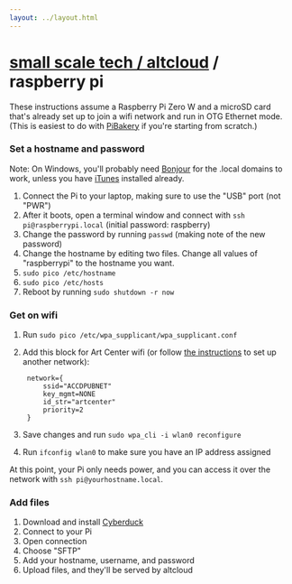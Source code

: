 ```yaml
---
layout: ../layout.html
---
```


# [small scale tech / altcloud](../) / raspberry pi

These instructions assume a Raspberry Pi Zero W and a microSD card that's already set up to join a wifi network and run in OTG Ethernet mode. (This is easiest to do with [PiBakery](pibakery.org) if you're starting from scratch.)

### Set a hostname and password

Note: On Windows, you'll probably need [Bonjour](/Bonjour64.msi) for the .local domains to work, unless you have [iTunes](https://www.apple.com/lae/itunes/download/) installed already.

1. Connect the Pi to your laptop, making sure to use the "USB" port (not "PWR")
1. After it boots, open a terminal window and connect with `ssh pi@raspberrypi.local` (initial password: raspberry)
1. Change the password by running `passwd` (making note of the new password)
1. Change the hostname by editing two files. Change all values of "raspberrypi" to the hostname you want.
  1. `sudo pico /etc/hostname`
  1. `sudo pico /etc/hosts`
1. Reboot by running `sudo shutdown -r now`

### Get on wifi

1. Run `sudo pico /etc/wpa_supplicant/wpa_supplicant.conf`
1. Add this block for Art Center wifi (or follow [the instructions](https://www.raspberrypi.org/documentation/configuration/wireless/wireless-cli.md) to set up another network):

        network={
            ssid="ACCDPUBNET"
            key_mgmt=NONE
            id_str="artcenter"
            priority=2
        }

1. Save changes and run `sudo wpa_cli -i wlan0 reconfigure`
1. Run `ifconfig wlan0` to make sure you have an IP address assigned

At this point, your Pi only needs power, and you can access it over the network with `ssh pi@yourhostname.local`.

<!-- ### Free standing

1. Join the "smallscale" wifi network (password: ursulafranklin) on your laptop
1. Run `ssh pi@newhostname.local` (use new password) from your laptop (at this point, the Pi just needs to be powered)
1. Make an index file with `pico index.html` and type some stuff in it. Save and exit.
1. Run `altcloud`, and wait for some terminal output
1. Open `http://yourhostname.local:3000` on your laptop -->

### Add files

1. Download and install [Cyberduck](https://cyberduck.io)
1. Connect to your Pi
  1. Open connection
  1. Choose "SFTP"
  1. Add your hostname, username, and password
1. Upload files, and they'll be served by altcloud
